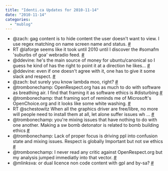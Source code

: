 ```yaml
---
title: "Identi.ca Updates for 2010-11-14"
date: "2010-11-14"
categories: 
  - "mublog"
---
```


- @zach: gag content is to hide content the user doesn't want to view. I use regex matching on name screen name and status. [#](http://identi.ca/notice/58592495)
- RT @laforge seems like it took until 2010 until I discover the #somafm 'suburbs of goa' webradio feed. [#](http://identi.ca/notice/58593174)
- @ddevine: he's the main source of money for ubuntu/canonical so I guess he kind of has the right to point it at a direction he likes... [#](http://identi.ca/notice/58593322)
- @ddevine: even if one doesn't agree with it, one has to give it some slack and respect. [#](http://identi.ca/notice/58593389)
- @zach: but surely you know lambda moo, right? [#](http://identi.ca/notice/58595764)
- @trombonechamp: OpenRespect.org has as much to do with software as breathing air. I find that framing it as software ethics is #disturbing [#](http://identi.ca/notice/58603919)
- @trombonechamp: that framing sort of reminds me of Microsoft's OpenChoice.org and it looks like some white washing. [#](http://identi.ca/notice/58604000)
- RT @schestowitz When all the graphics driver are free/libre, no more will people need to install them at all, let alone suffer issues wh ... [#](http://identi.ca/notice/58604064)
- @trombonechamp: you're mixing issues that have nothing to do with one another. Making a sw bomb detonator is related to bomb building ethics [#](http://identi.ca/notice/58604555)
- @trombonechamp: Lack of proper focus is driving ppl into confusion state and mixing issues. Respect is globally Important but not sw ethics [#](http://identi.ca/notice/58604658)
- @trombonechamp: I never read any critic against OpenRespect.org but my analysis jumped immediatly into that vector. [#](http://identi.ca/notice/58604770)
- @mlinksva: or dual licence non code content with gpl and by-sa? [#](http://identi.ca/notice/58613576)
